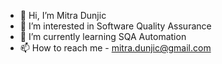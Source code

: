 - 👋 Hi, I’m Mitra Dunjic
- 👀 I’m interested in Software Quality Assurance
- 🌱 I’m currently learning SQA Automation
- 📫 How to reach me - mitra.dunjic@gmail.com

<!---
MitraDunjic/MitraDunjic is a ✨ special ✨ repository because its `README.md` (this file) appears on your GitHub profile.
You can click the Preview link to take a look at your changes.
--->
